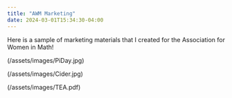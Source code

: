 ```yaml
---
title: "AWM Marketing"
date: 2024-03-01T15:34:30-04:00
---
```


Here is a sample of marketing materials that I created for the Association for Women in Math! 




(/assets/images/PiDay.jpg)

(/assets/images/Cider.jpg)

(/assets/images/TEA.pdf)

